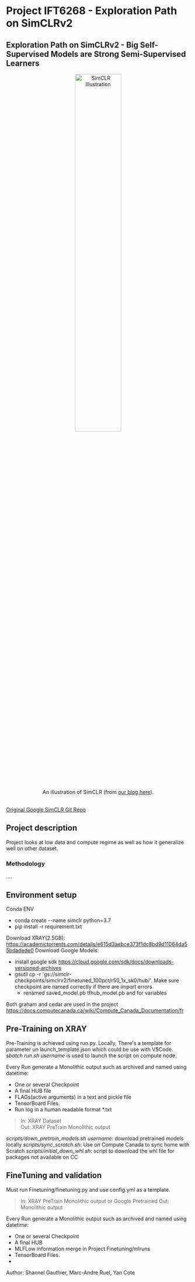 # Project IFT6268 - Exploration Path on SimCLRv2 
## Exploration Path on SimCLRv2 - Big Self-Supervised Models are Strong Semi-Supervised Learners 


<div align="center">
  <img width="50%" alt="SimCLR Illustration" src="https://1.bp.blogspot.com/--vH4PKpE9Yo/Xo4a2BYervI/AAAAAAAAFpM/vaFDwPXOyAokAC8Xh852DzOgEs22NhbXwCLcBGAsYHQ/s1600/image4.gif">
</div>
<div align="center">
  An illustration of SimCLR (from <a href="https://ai.googleblog.com/2020/04/advancing-self-supervised-and-semi.html">our blog here</a>).
</div> <br>

[Original Google SimCLR Git Repo](https://github.com/google-research/simclr) <br>


## Project description

Project looks at low data and compute regime as well as how it generalize well on other dataset.
### Methodology
....

## Environment setup

Conda ENV
- conda create --name simclr python=3.7
- pip install -r requirement.txt

Download XRAY(2.5GB): <https://academictorrents.com/details/e615d3aebce373f1dc8bd9d11064da55bdadede0>
Download Google Models:
- install google sdk https://cloud.google.com/sdk/docs/downloads-versioned-archives
- gsutil cp -r 'gs://simclr-checkpoints/simclrv2/finetuned_100pct/r50_1x_sk0/hub/'. Make sure checkpoint are named correctly if there are import errors 
    - renamed saved_model.pb tfhub_model.pb and  for variables

Both graham and cedar are used in the project <https://docs.computecanada.ca/wiki/Compute_Canada_Documentation/fr>
## Pre-Training on XRAY

Pre-Training is achieved using run.py. Locally, There's a template for parameter un launch_template.json which could be use with VSCode.
*sbatch run.sh username* is used to launch the script on compute node.

Every Run generate a Monolithic output such as archived and named using datetime:
- One or several Checkpoint
- A final HUB file
- FLAGs(active arguments) in a text and pickle file
- TensorBoard Files.
- Run log in a human readable format *.txt

>In:  XRAY Dataset <br>
>Out: XRAY PreTrain Monolithic output

*scripts/down_pretrain_models.sh username*: download pretrained models locally
*scripts/sync_scratch.sh*: Use on Compute Canada to sync home with Scratch
*scripts/initial_down_whl.sh*: script to download the whl file for packages not available on CC

## FineTuning and validation

Must run Finetuning/finetuning.py and use config.yml as a template.
>In:  XRAY PreTrain Monolithic output or Google Pretrained
>Out: Monolithic output

Every Run generate a Monolithic output such as archived and named using datetime:
- One or several Checkpoint
- A final HUB
- MLFLow information merge in Project Finetuning/mlruns
- TensorBoard Files.
- 

Author: Shannel Gauthier, Marc-Andre Ruel, Yan Cote

